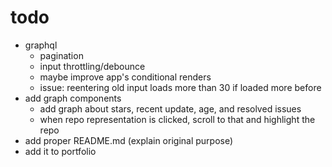 # todo

- graphql
  - pagination
  - input throttling/debounce
  - maybe improve app's conditional renders
  - issue: reentering old input loads more than 30 if loaded more before
- add graph components
  - add graph about stars, recent update, age, and resolved issues
  - when repo representation is clicked, scroll to that and highlight the repo
- add proper README.md (explain original purpose)
- add it to portfolio